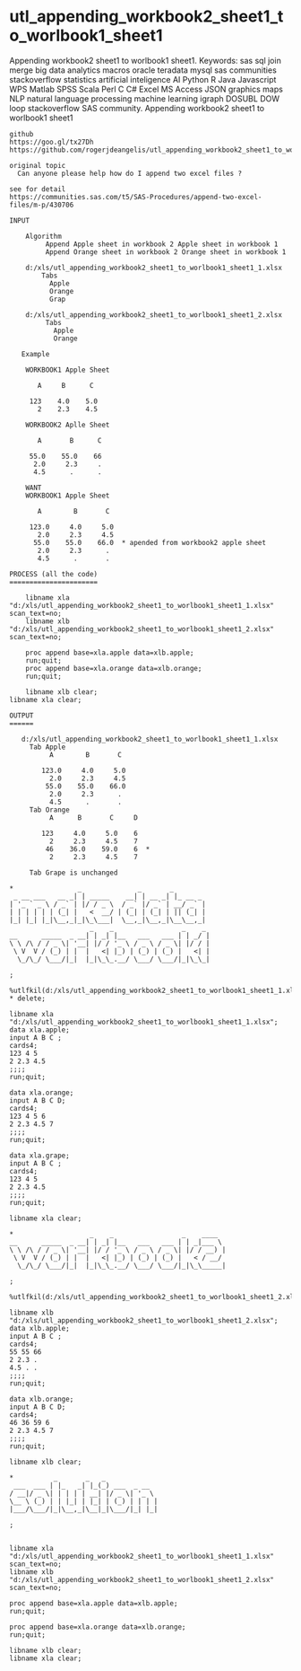# utl_appending_workbook2_sheet1_to_worlbook1_sheet1
Appending workbook2 sheet1 to worlbook1 sheet1.  Keywords: sas sql join merge big data analytics macros oracle teradata mysql sas communities stackoverflow statistics artificial inteligence AI Python R Java Javascript WPS Matlab SPSS Scala Perl C C# Excel MS Access JSON graphics maps NLP natural language processing machine learning igraph DOSUBL DOW loop stackoverflow SAS community.
    Appending workbook2 sheet1 to worlbook1 sheet1

    github
    https://goo.gl/tx27Dh
    https://github.com/rogerjdeangelis/utl_appending_workbook2_sheet1_to_worlbook1_sheet1

    original topic
      Can anyone please help how do I append two excel files ?

    see for detail
    https://communities.sas.com/t5/SAS-Procedures/append-two-excel-files/m-p/430706

    INPUT

        Algorithm
             Append Apple sheet in workbook 2 Apple sheet in workbook 1
             Append Orange sheet in workbook 2 Orange sheet in workbook 1

        d:/xls/utl_appending_workbook2_sheet1_to_worlbook1_sheet1_1.xlsx
            Tabs
              Apple
              Orange
              Grap

        d:/xls/utl_appending_workbook2_sheet1_to_worlbook1_sheet1_2.xlsx
             Tabs
               Apple
               Orange

       Example

        WORKBOOK1 Apple Sheet

           A     B      C

         123    4.0    5.0
           2    2.3    4.5

        WORKBOOK2 Aplle Sheet

           A       B      C

         55.0    55.0    66
          2.0     2.3     .
          4.5      .      .

        WANT
        WORKBOOK1 Apple Sheet

           A        B       C

         123.0     4.0     5.0
           2.0     2.3     4.5
          55.0    55.0    66.0  * apended from workbook2 apple sheet
           2.0     2.3      .
           4.5      .       .

    PROCESS (all the code)
    ======================

        libname xla "d:/xls/utl_appending_workbook2_sheet1_to_worlbook1_sheet1_1.xlsx" scan_text=no;
        libname xlb "d:/xls/utl_appending_workbook2_sheet1_to_worlbook1_sheet1_2.xlsx" scan_text=no;

        proc append base=xla.apple data=xlb.apple;
        run;quit;
        proc append base=xla.orange data=xlb.orange;
        run;quit;

        libname xlb clear;
    libname xla clear;

    OUTPUT
    ======

       d:/xls/utl_appending_workbook2_sheet1_to_worlbook1_sheet1_1.xlsx
         Tab Apple
              A        B       C

            123.0     4.0     5.0
              2.0     2.3     4.5
             55.0    55.0    66.0
              2.0     2.3      .
              4.5      .       .
         Tab Orange
              A      B       C     D

            123     4.0     5.0    6
              2     2.3     4.5    7
             46    36.0    59.0    6  *
              2     2.3     4.5    7

         Tab Grape is unchanged

    *                _              _       _
     _ __ ___   __ _| | _____    __| | __ _| |_ __ _
    | '_ ` _ \ / _` | |/ / _ \  / _` |/ _` | __/ _` |
    | | | | | | (_| |   <  __/ | (_| | (_| | || (_| |
    |_| |_| |_|\__,_|_|\_\___|  \__,_|\__,_|\__\__,_|
                        _    _                 _    _
    __      _____  _ __| | _| |__   ___   ___ | | _/ |
    \ \ /\ / / _ \| '__| |/ / '_ \ / _ \ / _ \| |/ / |
     \ V  V / (_) | |  |   <| |_) | (_) | (_) |   <| |
      \_/\_/ \___/|_|  |_|\_\_.__/ \___/ \___/|_|\_\_|

    ;

    %utlfkil(d:/xls/utl_appending_workbook2_sheet1_to_worlbook1_sheet1_1.xlsx);  * delete;

    libname xla "d:/xls/utl_appending_workbook2_sheet1_to_worlbook1_sheet1_1.xlsx";
    data xla.apple;
    input A B C ;
    cards4;
    123 4 5
    2 2.3 4.5
    ;;;;
    run;quit;

    data xla.orange;
    input A B C D;
    cards4;
    123 4 5 6
    2 2.3 4.5 7
    ;;;;
    run;quit;

    data xla.grape;
    input A B C ;
    cards4;
    123 4 5
    2 2.3 4.5
    ;;;;
    run;quit;

    libname xla clear;

    *                   _    _                 _    ____
    __      _____  _ __| | _| |__   ___   ___ | | _|___ \
    \ \ /\ / / _ \| '__| |/ / '_ \ / _ \ / _ \| |/ / __) |
     \ V  V / (_) | |  |   <| |_) | (_) | (_) |   < / __/
      \_/\_/ \___/|_|  |_|\_\_.__/ \___/ \___/|_|\_\_____|

    ;

    %utlfkil(d:/xls/utl_appending_workbook2_sheet1_to_worlbook1_sheet1_2.xlsx);

    libname xlb "d:/xls/utl_appending_workbook2_sheet1_to_worlbook1_sheet1_2.xlsx";
    data xlb.apple;
    input A B C ;
    cards4;
    55 55 66
    2 2.3 .
    4.5 . .
    ;;;;
    run;quit;

    data xlb.orange;
    input A B C D;
    cards4;
    46 36 59 6
    2 2.3 4.5 7
    ;;;;
    run;quit;

    libname xlb clear;

    *          _       _   _
     ___  ___ | |_   _| |_(_) ___  _ __
    / __|/ _ \| | | | | __| |/ _ \| '_ \
    \__ \ (_) | | |_| | |_| | (_) | | | |
    |___/\___/|_|\__,_|\__|_|\___/|_| |_|

    ;


    libname xla "d:/xls/utl_appending_workbook2_sheet1_to_worlbook1_sheet1_1.xlsx" scan_text=no;
    libname xlb "d:/xls/utl_appending_workbook2_sheet1_to_worlbook1_sheet1_2.xlsx" scan_text=no;

    proc append base=xla.apple data=xlb.apple;
    run;quit;

    proc append base=xla.orange data=xlb.orange;
    run;quit;

    libname xlb clear;
    libname xla clear;
